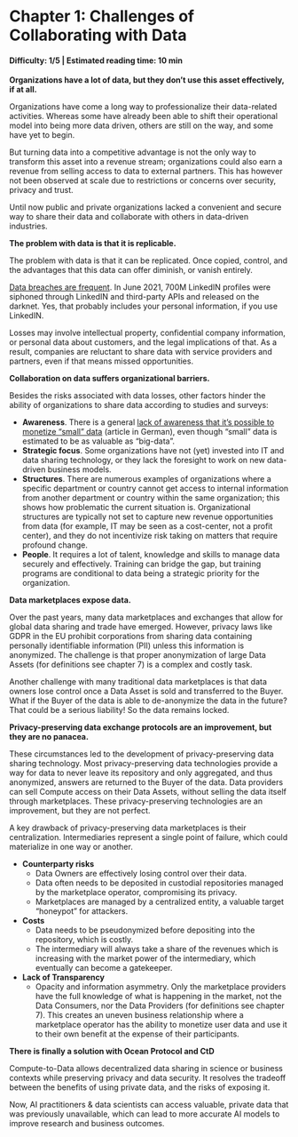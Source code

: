 # Chapter 1: Challenges of Collaborating with Data

#### Difficulty: **1/5** \| Estimated reading time: **10 min**

<dialog character="turtle">“For some of the deep-sea creatures, there could be only a few dozen potential mates for hundreds of miles around. In the complete void of the deep ocean, how can these rare creatures find each other in order to breed? The most extreme depths of the ocean remain mysterious and largely uncharted, but there are thousands of sea creatures down in the darkness that have found creative and exceptional ways to thrive” ... For data, it is via Ocean Protocol.</dialog>

**Organizations have a lot of data, but they don’t use this asset effectively, if at all.**

Organizations have come a long way to professionalize their data-related activities. Whereas some have already been able to shift their operational model into being more data driven, others are still on the way, and some have yet to begin.

But turning data into a competitive advantage is not the only way to transform this asset into a revenue stream; organizations could also earn a revenue from selling access to data to external partners. This has however not been observed at scale due to restrictions or concerns over security, privacy and trust.

Until now public and private organizations lacked a convenient and secure way to share their data and collaborate with others in data-driven industries.

**The problem with data is that it is replicable.**

The problem with data is that it can be replicated. Once copied, control, and the advantages that this data can offer diminish, or vanish entirely.

[Data breaches are frequent](https://www.csoonline.com/article/2130877/the-biggest-data-breaches-of-the-21st-century.html). In June 2021, 700M LinkedIN profiles were siphoned through LinkedIN and third-party APIs and released on the darknet. Yes, that probably includes your personal information, if you use LinkedIN.

Losses may involve intellectual property, confidential company information, or personal data about customers, and the legal implications of that. As a result, companies are reluctant to share data with service providers and partners, even if that means missed opportunities.

**Collaboration on data suffers organizational barriers.**

Besides the risks associated with data losses, other factors hinder the ability of organizations to share data according to studies and surveys:

* **Awareness**. There is a general [lack of awareness that it’s possible to monetize “small” data](https://www.forschung-und-lehre.de/datengetriebene-forschung-1005/) (article in German), even though “small” data is estimated to be as valuable as “big-data”.
* **Strategic focus**. Some organizations have not (yet) invested into IT and data sharing technology, or they lack the foresight to work on new data-driven business models.
* **Structures**. There are numerous examples of organizations where a specific department or country cannot get access to internal information from another department or country within the same organization; this shows how problematic the current situation is. Organizational structures are typically not set to capture new revenue opportunities from data (for example, IT may be seen as a cost-center, not a profit center), and they do not incentivize risk taking on matters that require profound change.
* **People**. It requires a lot of talent, knowledge and skills to manage data securely and effectively. Training can bridge the gap, but training programs are conditional to data being a strategic priority for the organization.

**Data marketplaces expose data.**

Over the past years, many data marketplaces and exchanges that allow for global data sharing and trade have emerged. However, privacy laws like GDPR in the EU prohibit corporations from sharing data containing personally identifiable information (PII) unless this information is anonymized. The challenge is that proper anonymization of large Data Assets (for definitions see chapter 7) is a complex and costly task.

Another challenge with many traditional data marketplaces is that data owners lose control once a Data Asset is sold and transferred to the Buyer. What if the Buyer of the data is able to de-anonymize the data in the future? That could be a serious liability! So the data remains locked.

**Privacy-preserving data exchange protocols are an improvement, but they are no panacea.**

These circumstances led to the development of privacy-preserving data sharing technology. Most privacy-preserving data technologies provide a way for  data to never leave its repository and only aggregated, and thus anonymized, answers are returned to the Buyer of the data. Data providers can sell Compute access on their Data Assets, without  selling the data itself through marketplaces. These privacy-preserving technologies are  an improvement, but they are not perfect.

A key drawback of privacy-preserving data marketplaces is their centralization. Intermediaries represent a single point of failure, which could materialize in one way or another.

* **Counterparty risks**
    * Data Owners are effectively losing control over their data.
    * Data often needs to be deposited in custodial repositories managed by the marketplace operator, compromising its privacy.
    * Marketplaces are managed by a centralized entity, a valuable target “honeypot” for attackers.
* **Costs**
    * Data needs to be pseudonymized before depositing into the repository, which is costly.
    * The intermediary will always take a share of the revenues which is increasing with the market power of the intermediary, which eventually can become a gatekeeper.
* **Lack of Transparency**
    * Opacity and information asymmetry. Only the marketplace providers have the full knowledge of what is happening in the market, not the Data Consumers, nor the Data Providers (for definitions see chapter 7). This creates an uneven business relationship where a marketplace operator has the ability to monetize user data and use it to their own benefit at the expense of their participants.

**There is finally a solution with Ocean Protocol and CtD**

Compute-to-Data allows decentralized data sharing in science or business contexts while preserving privacy and data security. It resolves the tradeoff between the benefits of using private data, and the risks of exposing it.

Now, AI practitioners & data scientists can access valuable, private data that was previously unavailable, which can lead to more accurate AI models to improve research and business outcomes.
